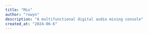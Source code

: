 ```yaml
---
title: "Mix"
author: "rowyn"
description: "A multifunctional digital audio mixing console"
created_at: "2024-06-6"
---
```

